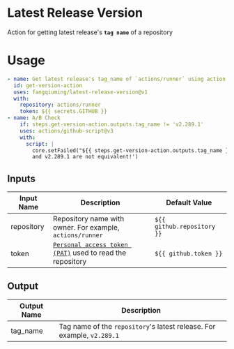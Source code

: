 # Latest Release Version
Action for getting latest release's **`tag name`** of a repository
# Usage
```yaml
- name: Get latest release's tag_name of `actions/runner` using action
  id: get-version-action
  uses: fangqiuming/latest-release-version@v1
  with:
    repository: actions/runner
    token: ${{ secrets.GITHUB }}
- name: A/B Check
    if: steps.get-version-action.outputs.tag_name != 'v2.289.1'
    uses: actions/github-script@v3
    with:
      script: |
        core.setFailed("${{ steps.get-version-action.outputs.tag_name }} \
        and v2.289.1 are not equivalent!')
```
## Inputs
| Input Name  | Description                                                       | Default Value              |
|-------------|-------------------------------------------------------------------|----------------------------|
| repository  | Repository name with owner. For example, `actions/runner`         | `${{ github.repository }}` |
| token       | [`Personal access token (PAT)`][PAT] used to read the repository  | `${{ github.token }}`      |

[PAT]: https://help.github.com/en/actions/automating-your-workflow-with-github-actions/creating-and-using-encrypted-secrets

## Output
| Output Name | Description                                                                                    |
|-------------|------------------------------------------------------------------------------------------------|
| tag_name    | Tag name of the `repository`'s latest release. For example, `v2.289.1`                         |
